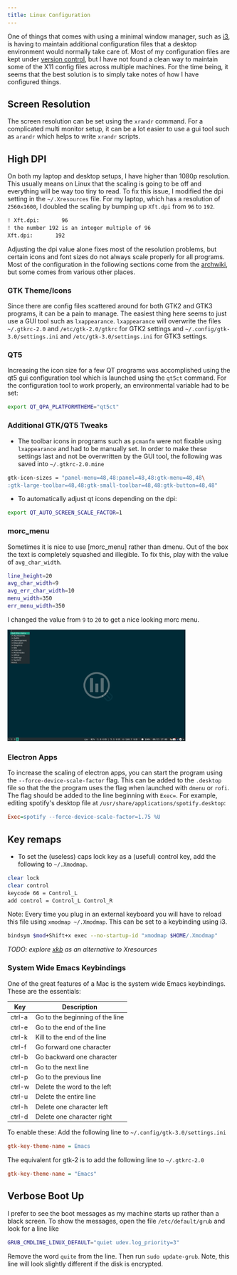 ```yaml
---
title: Linux Configuration
---
```


One of things that comes with using a minimal window manager, such as [i3], is
having to maintain additional configuration files that a desktop environment
would normally take care of. Most of my configuration files are kept under
[version control], but I have not found a clean way to maintain some of the X11
config files across multiple machines. For the time being, it seems that the
best solution is to simply take notes of how I have configured things.

## Screen Resolution

The screen resolution can be set using the `xrandr` command. For a complicated
multi monitor setup, it can be a lot easier to use a gui tool such as `arandr`
which helps to write `xrandr` scripts.

## High DPI

On both my laptop and desktop setups, I have higher than 1080p resolution. This
usually means on Linux that the scaling is going to be off and everything will
be way too tiny to read. To fix this issue, I modified the dpi setting in the
`~/.Xresources` file. For my laptop, which has a resolution of `2560x1600`, I
doubled the scaling by bumping up `Xft.dpi` from `96` to `192`.

```xorg
! Xft.dpi:       96
! the number 192 is an integer multiple of 96
Xft.dpi:       192 
```

Adjusting the dpi value alone fixes most of the resolution problems, but
certain icons and font sizes do not always scale properly for all programs.
Most of the configuration in the following sections come from the [archwiki],
but some comes from various other places.

### GTK Theme/Icons

Since there are config files scattered around for both GTK2 and GTK3 programs,
it can be a pain to manage. The easiest thing here seems to just use a GUI tool
such as `lxappearance`. `lxappearance` will overwrite the files `~/.gtkrc-2.0`
and `/etc/gtk-2.0/gtkrc` for GTK2 settings and `~/.config/gtk-3.0/settings.ini`
and `/etc/gtk-3.0/settings.ini` for GTK3 settings.

### QT5

Increasing the icon size for a few QT programs was accomplished using the qt5
gui configuration tool which is launched using the `qt5ct` command. For the
configuration tool to work properly, an environmental variable had to be set:

```zsh
export QT_QPA_PLATFORMTHEME="qt5ct"
```

### Additional GTK/QT5 Tweaks

- The toolbar icons in programs such as `pcmanfm` were not fixable using
  `lxappearance` and had to be manually set. In order to make these settings
  last and not be overwritten by the GUI tool, the following was saved into
  `~/.gtkrc-2.0.mine`

```sh
gtk-icon-sizes = "panel-menu=48,48:panel=48,48:gtk-menu=48,48\
:gtk-large-toolbar=48,48:gtk-small-toolbar=48,48:gtk-button=48,48"
```

- To automatically adjust qt icons depending on the dpi:

```zsh
export QT_AUTO_SCREEN_SCALE_FACTOR=1
```

### morc_menu

Sometimes it is nice to use [morc_menu] rather than dmenu. Out of the box the
text is completely squashed and illegible. To fix this, play with the value of
`avg_char_width`.

```sh
line_height=20
avg_char_width=9
avg_err_char_width=10
menu_width=350
err_menu_width=350
```

I changed the value from `9` to `20` to get a nice looking morc menu.

<img src="/assets/img/morc_menu.png" alt="morc_menu" class="center" width=400>

### Electron Apps

To increase the scaling of electron apps, you can start the program using the
`--force-device-scale-factor` flag. This can be added to the `.desktop` file so
that the the program uses the flag when launched with `dmenu` or `rofi`.  The
flag should be added to the line beginning with `Exec=`. For example, editing
spotify's desktop file at `/usr/share/applications/spotify.desktop`:

```ini
Exec=spotify --force-device-scale-factor=1.75 %U
```

## Key remaps

- To set the (useless) caps lock key as a (useful) control key, add the following
to `~/.Xmodmap`.

```sh
clear lock
clear control
keycode 66 = Control_L
add control = Control_L Control_R
```

Note: Every time you plug in an external keyboard you will have to reload this
file using `xmodmap ~/.Xmodmap`. This can be set to a keybinding using i3.

```sh
bindsym $mod+Shift+x exec --no-startup-id "xmodmap $HOME/.Xmodmap"
```

*TODO: explore [xkb] as an alternative to Xresources*

### System Wide Emacs Keybindings

One of the great features of a Mac is the system wide Emacs keybindings. These
are the essentials:

| Key    | Description                     |
| ---    | ---                             |
| ctrl-a | Go to the beginning of the line |
| ctrl-e | Go to the end of the line       |
| ctrl-k | Kill to the end of the line     |
| ctrl-f | Go forward one character        |
| ctrl-b | Go backward one character       |
| ctrl-n | Go to the next line             |
| ctrl-p | Go to the previous line         |
| ctrl-w | Delete the word to the left     |
| ctrl-u | Delete the entire line          |
| ctrl-h | Delete one character left       |
| ctrl-d | Delete one character right      |

To enable these: Add the following line to `~/.config/gtk-3.0/settings.ini`

```ini
gtk-key-theme-name = Emacs
```

The equivalent for gtk-2 is to add the following line to `~/.gtkrc-2.0`

```ini
gtk-key-theme-name = "Emacs"
```

## Verbose Boot Up

I prefer to see the boot messages as my machine starts up rather than a black
screen. To show the messages, open the file `/etc/default/grub` and look for a
line like

```sh
GRUB_CMDLINE_LINUX_DEFAULT="quiet udev.log_priority=3"
```

Remove the word `quite` from the line. Then run `sudo update-grub`. Note, this
line will look slightly different if the disk is encrypted.

[i3]: https://i3wm.org/
[version control]: https://github.com/erietz/.ewr
[archwiki]: https://wiki.archlinux.org/title/HiDPI
[xkb]: https://wiki.archlinux.org/title/X_keyboard_extension
